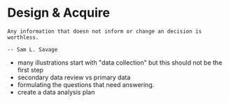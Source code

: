 # Design & Acquire

```{epigraph}
Any information that doesn not inform or change an decision is worthless.

-- Sam L. Savage
```

- many illustrations start with "data collection" but this should not be the first step
- secondary data review vs primary data
- formulating the questions that need answering.
- create a data analysis plan